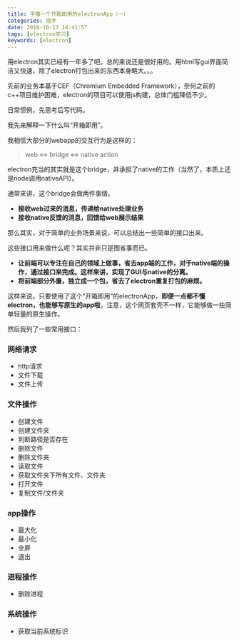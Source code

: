```yaml
---
title: 手撸一个开箱即用的electronApp（一）
categories: 技术
date: 2018-10-17 14:41:57
tags: [electron学习]
keywords: [electron]
---
```


用electron其实已经有一年多了吧。总的来说还是很好用的。用html写gui界面简洁又快速，除了electron打包出来的东西本身略大。。。

先前的业务本基于CEF（Chromium Embedded Framework），奈何之前的c++项目维护困难，electron的项目可以使用js构建，总体门槛降低不少。

<!-- more -->

日常惯例，先思考后写代码。

我先来解释一下什么叫“开箱即用”。

我相信大部分的webapp的交互行为是这样的：

>web <-> bridge <-> native action

electron充当的其实就是这个bridge，并承担了native的工作（当然了，本质上还是node调用nativeAPI）。

通常来讲，这个bridge会做两件事情。

* **接收web过来的消息，传递给native处理业务**
* **接收native反馈的消息，回馈给web展示结果**

那么其实，对于简单的业务场景来说，可以总结出一些简单的接口出来。

这些接口用来做什么呢？其实并非只是图省事而已。

* **让前端可以专注在自己的领域上做事，省去app端的工作，对于native端的操作，通过接口来完成。这样来讲，实现了GUI与native的分离。**
* **将前端部分外置，独立成一个包，省去了electron重复打包的麻烦。**

这样来说，只要使用了这个“开箱即用”的electronApp，**即便一点都不懂electron，也能够写原生的app啦**，注意，这个网页套壳不一样，它能够做一些简单轻量的原生操作。

然后我列了一些常用接口：

### 网络请求
* http请求
* 文件下载
* 文件上传

### 文件操作
* 创建文件
* 创建文件夹
* 判断路径是否存在
* 删除文件
* 删除文件夹
* 读取文件
* 获取文件夹下所有文件、文件夹
* 打开文件
* 复制文件/文件夹

### app操作
* 最大化
* 最小化
* 全屏
* 退出

### 进程操作
* 删除进程

### 系统操作
* 获取当前系统标识

